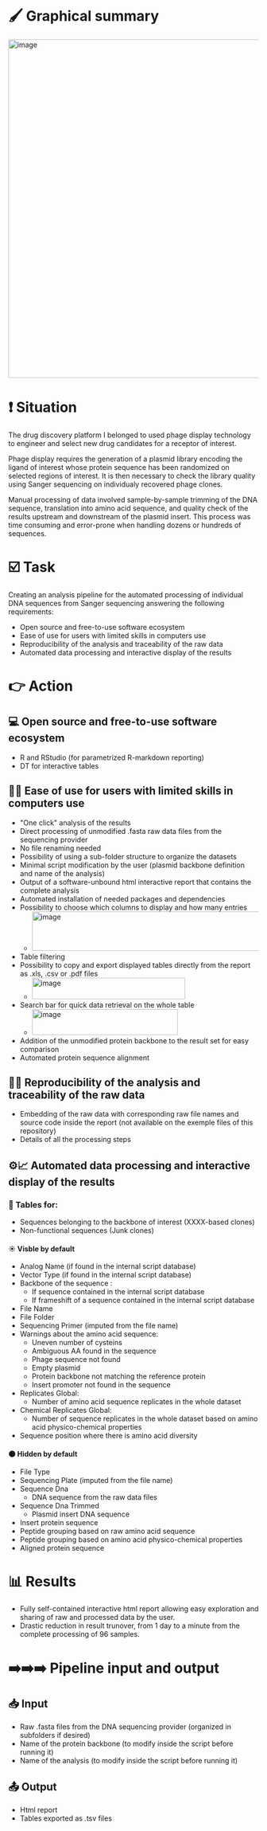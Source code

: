 # :paintbrush: Graphical summary

<img width="1724" height="680" alt="image" src="https://github.com/user-attachments/assets/2d87f88c-47e6-4f4b-9c37-20f7cb5d408d" />

# :exclamation: Situation

The drug discovery platform I belonged to used phage display technology to engineer and select new drug candidates for a receptor of interest.

Phage display requires the generation of a plasmid library encoding the ligand of interest whose protein sequence has been randomized on selected regions of interest. It is then necessary to check the library quality using Sanger sequencing on individualy recovered phage clones.

Manual processing of data involved sample-by-sample trimming of the DNA sequence, translation into amino acid sequence, and quality check of the results upstream and downstream of the plasmid insert. This process was time consuming and error-prone when handling dozens or hundreds of sequences. 

# :ballot_box_with_check: Task

Creating an analysis pipeline for the automated processing of individual DNA sequences from Sanger sequencing answering the following requirements:
- Open source and free-to-use software ecosystem
- Ease of use for users with limited skills in computers use
- Reproducibility of the analysis and traceability of the raw data
- Automated data processing and interactive display of the results

# :point_right: Action

## :computer: Open source and free-to-use software ecosystem

- R and RStudio (for parametrized R-markdown reporting)
- DT for interactive tables

## :girl::boy: Ease of use for users with limited skills in computers use

- "One click" analysis of the results
- Direct processing of unmodified .fasta raw data files from the sequencing provider
- No file renaming needed
- Possibility of using a sub-folder structure to organize the datasets
- Minimal script modification by the user (plasmid backbone definition and name of the analysis)
- Output of a software-unbound html interactive report that contains the complete analysis
- Automated installation of needed packages and dependencies
- Possibility to choose which columns to display and how many entries
  - <img width="958" height="79" alt="image" src="https://github.com/user-attachments/assets/c0b4c882-8545-4657-9848-cb75a7e11bc0" />
- Table filtering
- Possibility to copy and export displayed tables directly from the report as .xls, .csv or .pdf files
  - <img width="308" height="43" alt="image" src="https://github.com/user-attachments/assets/3345cb2a-bdc8-4240-96ae-7074ec8358ff" />
- Search bar for quick data retrieval on the whole table
  - <img width="293" height="52" alt="image" src="https://github.com/user-attachments/assets/452036f1-7465-451e-a4b7-d775eab4ae5f" />
- Addition of the unmodified protein backbone to the result set for easy comparison
- Automated protein sequence alignment

## :male_detective: Reproducibility of the analysis and traceability of the raw data

- Embedding of the raw data with corresponding raw file names and source code inside the report (not available on the exemple files of this repository)
- Details of all the processing steps

## :gear::chart_with_upwards_trend: Automated data processing and interactive display of the results

### :notebook: Tables for:
- Sequences belonging to the backbone of interest (XXXX-based clones)
- Non-functional sequences (Junk clones)

#### :sunny: Visble by default
- Analog Name (if found in the internal script database) 
- Vector Type (if found in the internal script database) 
- Backbone of the sequence :
  - If sequence contained in the internal script database
  - If frameshift of a sequence contained in the internal script database 
- File Name
- File Folder
- Sequencing Primer (imputed from the file name)
- Warnings about the amino acid sequence:
  - Uneven number of cysteins
  - Ambiguous AA found in the sequence
  - Phage sequence not found
  - Empty plasmid
  - Protein backbone not matching the reference protein
  - Insert promoter not found in the sequence
- Replicates Global:
  - Number of amino acid sequence replicates in the whole dataset
- Chemical Replicates Global:
  - Number of sequence replicates in the whole dataset based on amino acid physico-chemical properties
- Sequence position where there is amino acid diversity

#### :new_moon: Hidden by default
- File Type
- Sequencing Plate (imputed from the file name)
- Sequence Dna
  - DNA sequence from the raw data files 
- Sequence Dna Trimmed
  - Plasmid insert DNA sequence 
- Insert protein sequence
- Peptide grouping based on raw amino acid sequence
- Peptide grouping based on amino acid physico-chemical properties
- Aligned protein sequence

# :bar_chart: Results

- Fully self-contained interactive html report allowing easy exploration and sharing of raw and processed data by the user.
- Drastic reduction in result trunover, from 1 day to a minute from the complete processing of 96 samples.

# :arrow_right::arrow_right::arrow_right: Pipeline input and output

## :inbox_tray: Input

- Raw .fasta files from the DNA sequencing provider (organized in subfolders if desired)
- Name of the protein backbone (to modify inside the script before running it)
- Name of the analysis (to modify inside the script before running it)

## :outbox_tray: Output

- Html report
- Tables exported as .tsv files
